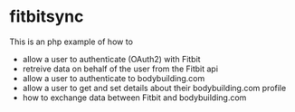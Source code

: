 # fitbitsync

This is an php example of how to 
* allow a user to authenticate (OAuth2) with Fitbit
* retreive data on behalf of the user from the Fitbit api
* allow a user to authenticate to bodybuilding.com
* allow a user to get and set details about their bodybuilding.com profile
* how to exchange data between Fitbit and bodybuilding.com 
